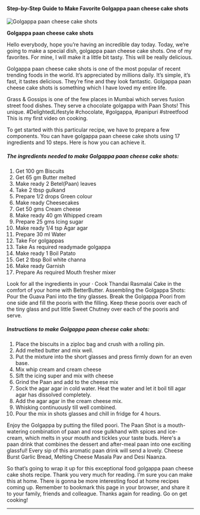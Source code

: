             

#### Step-by-Step Guide to Make Favorite Golgappa paan cheese cake shots

![Golgappa paan cheese cake shots](https://img-global.cpcdn.com/recipes/26eb08ef2b50e759/751x532cq70/golgappa-paan-cheese-cake-shots-recipe-main-photo.jpg)

**Golgappa paan cheese cake shots**

Hello everybody, hope you’re having an incredible day today. Today, we’re going to make a special dish, golgappa paan cheese cake shots. One of my favorites. For mine, I will make it a little bit tasty. This will be really delicious.

Golgappa paan cheese cake shots is one of the most popular of recent trending foods in the world. It’s appreciated by millions daily. It’s simple, it’s fast, it tastes delicious. They’re fine and they look fantastic. Golgappa paan cheese cake shots is something which I have loved my entire life.

Grass & Gossips is one of the few places in Mumbai which serves fusion street food dishes. They serve a chocolate golgappa with Paan Shots! This unique. #DelightedLifestyle #chocolate, #golgappa, #panipuri #streetfood This is my first video on cooking.

To get started with this particular recipe, we have to prepare a few components. You can have golgappa paan cheese cake shots using 17 ingredients and 10 steps. Here is how you can achieve it.

##### The ingredients needed to make Golgappa paan cheese cake shots:

1.  Get 100 gm Biscuits
2.  Get 65 gm Butter melted
3.  Make ready 2 Betel(Paan) leaves
4.  Take 2 tbsp gulkand
5.  Prepare 1/2 drops Green colour
6.  Make ready Cheesecakes
7.  Get 50 gms Cream cheese
8.  Make ready 40 gm Whipped cream
9.  Prepare 25 gms Icing sugar
10.  Make ready 1/4 tsp Agar agar
11.  Prepare 30 ml Water
12.  Take For golgappas
13.  Take As required readymade golgappa
14.  Make ready 1 Boil Patato
15.  Get 2 tbsp Boil white channa
16.  Make ready Garnish
17.  Prepare As required Mouth fresher mixer

Look for all the ingredients in your · Cook Thandai Rasmalai Cake in the comfort of your home with BetterButter. Assembling the Golgappa Shots: Pour the Guava Pani into the tiny glasses. Break the Golgappa Poori from one side and fill the pooris with the filling. Keep these pooris over each of the tiny glass and put little Sweet Chutney over each of the pooris and serve.

##### Instructions to make Golgappa paan cheese cake shots:

1.  Place the biscuits in a ziploc bag and crush with a rolling pin.
2.  Add melted butter and mix well.
3.  Put the mixture into the short glasses and press firmly down for an even base.
4.  Mix whip cream and cream cheese
5.  Sift the icing super and mix with cheese
6.  Grind the Paan and add to the cheese mix
7.  Sock the agar agar in cold water. Heat the water and let it boil till agar agar has dissolved completely.
8.  Add the agar agar in the cream cheese mix.
9.  Whisking continuously till well combined.
10.  Pour the mix in shots glasses and chill in fridge for 4 hours.

Enjoy the Golgappa by putting the filled poori. The Paan Shot is a mouth-watering combination of paan and rose gulkhand with spices and ice-cream, which melts in your mouth and tickles your taste buds. Here's a paan drink that combines the dessert and after-meal paan into one exciting glassful! Every sip of this aromatic paan drink will send a lovely. Cheese Burst Garlic Bread, Melting Cheese Masala Pav and Desi Naanza.

So that’s going to wrap it up for this exceptional food golgappa paan cheese cake shots recipe. Thank you very much for reading. I’m sure you can make this at home. There is gonna be more interesting food at home recipes coming up. Remember to bookmark this page in your browser, and share it to your family, friends and colleague. Thanks again for reading. Go on get cooking!

* * *